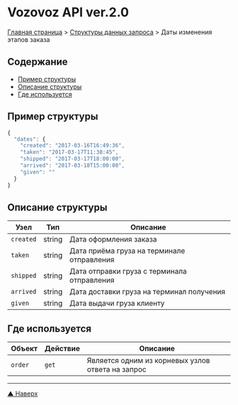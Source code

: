 # <a name="up"/>Vozovoz API ver.2.0

[Главная страница](/README.md) > [Структуры данных запроса](index.md) > Даты изменения этапов заказа

## Содержание

* [Пример структуры](#example)
* [Описание структуры](#description)
* [Где используется](#used)

## <a name="example"/>Пример структуры

```javascript
{
  "dates": {
    "created": "2017-03-16T16:49:36",
    "taken": "2017-03-17T11:38:45",
    "shipped": "2017-03-17T18:00:00",
    "arrived": "2017-03-18T15:00:00",
    "given": ""
  }
}
```


## <a name="description"/>Описание структуры

| Узел          | Тип       | Описание |
| ----          | ---       | -------- |
| `created`     | string    | Дата оформления заказа |
| `taken`       | string    | Дата приёма груза на терминале отправления |
| `shipped`     | string    | Дата отправки груза с терминала отправления |
| `arrived`     | string    | Дата доставки груза на терминал получения |
| `given`       | string    | Дата выдачи груза клиенту |


## <a name="used"/>Где используется

| Объект        | Действие      | Описание |
| ------        | --------      | -------- |
| `order`       | `get`         | Является одним из корневых узлов ответа на запрос |

***
[▲ Наверх](#up)